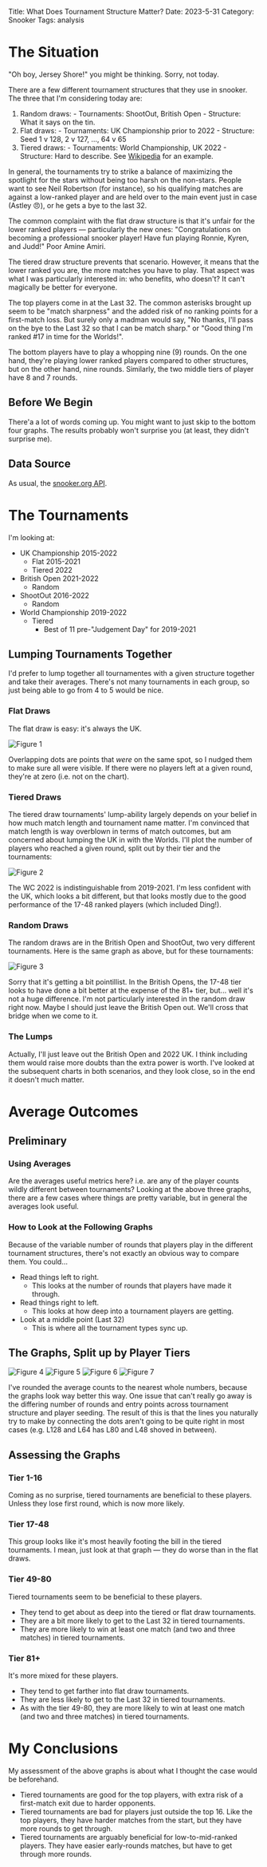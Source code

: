 Title: What Does Tournament Structure Matter?
Date: 2023-5-31
Category: Snooker
Tags: analysis

# The Situation
"Oh boy, Jersey Shore!" you might be thinking. Sorry, not today.

There are a few different tournament structures that they use in snooker. The three that I'm considering today are:

  1. Random draws:
    - Tournaments: ShootOut, British Open
    - Structure: What it says on the tin.
  2. Flat draws:
    - Tournaments: UK Championship prior to 2022
    - Structure: Seed 1 v 128, 2 v 127, ..., 64 v 65
  3. Tiered draws:
    - Tournaments: World Championship, UK 2022
    - Structure: Hard to describe. See [Wikipedia](https://en.wikipedia.org/wiki/2023_World_Snooker_Championship) for an example.

In general, the tournaments try to strike a balance of maximizing the spotlight for the stars without being too harsh on the non-stars. People want to see Neil Robertson (for instance), so his qualifying matches are against a low-ranked player and are held over to the main event just in case (Astley 😠), or he gets a bye to the last 32.

The common complaint with the flat draw structure is that it's unfair for the lower ranked players — particularly the new ones: "Congratulations on becoming a professional snooker player! Have fun playing Ronnie, Kyren, and Judd!" Poor Amine Amiri.

The tiered draw structure prevents that scenario. However, it means that the lower ranked you are, the more matches you have to play. That aspect was what I was particularly interested in: who benefits, who doesn't? It can't magically be better for everyone. 

The top players come in at the Last 32. The common asterisks brought up seem to be "match sharpness" and the added risk of no ranking points for a first-match loss. But surely only a madman would say, "No thanks, I'll pass on the bye to the Last 32 so that I can be match sharp." or "Good thing I'm ranked #17 in time for the Worlds!".

The bottom players have to play a whopping nine (9) rounds. On the one hand, they're playing lower ranked players compared to other structures, but on the other hand, nine rounds. Similarly, the two middle tiers of player have 8 and 7 rounds.

## Before We Begin
There'a a lot of words coming up. You might want to just skip to the bottom four graphs. The results probably won't surprise you (at least, they didn't surprise me).

## Data Source
As usual, the [snooker.org API](https://api.snooker.org/).

# The Tournaments
I'm looking at:

  - UK Championship 2015-2022
    - Flat 2015-2021
    - Tiered 2022
  - British Open 2021-2022
    - Random
  - ShootOut 2016-2022
    - Random
  - World Championship 2019-2022
    - Tiered
      - Best of 11 pre-"Judgement Day" for 2019-2021
## Lumping Tournaments Together
I'd prefer to lump together all tournamentes with a given structure together and take their averages. There's not many tournaments in each group, so just being able to go from 4 to 5 would be nice.

### Flat Draws
The flat draw is easy: it's always the UK. 

![Figure 1]({static}/images/snooker/tournament_structure/flat_tournaments.png)

Overlapping dots are points that *were* on the same spot, so I nudged them to make sure all were visible. If there were no players left at a given round, they're at zero (i.e. not on the chart).

### Tiered Draws
The tiered draw tournaments' lump-ability largely depends on your belief in how much match length and tournament name matter. I'm convinced that match length is way overblown in terms of match outcomes, but am concerned about lumping the UK in with the Worlds. I'll plot the number of players who reached a given round, split out by their tier and the tournaments:

![Figure 2]({static}/images/snooker/tournament_structure/tiered_tournaments.png)

The WC 2022 is indistinguishable from 2019-2021. I'm less confident with the UK, which looks a bit different, but that looks mostly due to the good performance of the 17-48 ranked players (which included Ding!).

### Random Draws
The random draws are in the British Open and ShootOut, two very different tournaments. Here is the same graph as above, but for these tournaments:

![Figure 3]({static}/images/snooker/tournament_structure/random_tournaments.png)

Sorry that it's getting a bit pointillist. In the British Opens, the 17-48 tier looks to have done a bit better at the expense of the 81+ tier, but... well it's not a huge difference. I'm not particularly interested in the random draw right now. Maybe I should just leave the British Open out. We'll cross that bridge when we come to it.

### The Lumps
Actually, I'll just leave out the British Open and 2022 UK. I think including them would raise more doubts than the extra power is worth. I've looked at the subsequent charts in both scenarios, and they look close, so in the end it doesn't much matter.

# Average Outcomes
## Preliminary
### Using Averages
Are the averages useful metrics here? i.e. are any of the player counts wildly different between tournaments? Looking at the above three graphs, there are a few cases where things are pretty variable, but in general the averages look useful.
### How to Look at the Following Graphs
Because of the variable number of rounds that players play in the different tournament structures, there's not exactly an obvious way to compare them. You could...
  
  - Read things left to right.
    - This looks at the number of rounds that players have made it through.
  - Read things right to left.
    - This looks at how deep into a tournament players are getting.
  - Look at a middle point (Last 32)
    - This is where all the tournament types sync up.

## The Graphs, Split up by Player Tiers

![Figure 4]({static}/images/snooker/tournament_structure/avg_1-16.png)
![Figure 5]({static}/images/snooker/tournament_structure/avg_17-48.png)
![Figure 6]({static}/images/snooker/tournament_structure/avg_49-80.png)
![Figure 7]({static}/images/snooker/tournament_structure/avg_81plus.png)

I've rounded the average counts to the nearest whole numbers, because the graphs look way better this way. One issue that can't really go away is the differing number of rounds and entry points across tournament structure and player seeding. The result of this is that the lines you naturally try to make by connecting the dots aren't going to be quite right in most cases (e.g. L128 and L64 has L80 and L48 shoved in between).

## Assessing the Graphs
### Tier 1-16
Coming as no surprise, tiered tournaments are beneficial to these players. Unless they lose first round, which is now more likely.

### Tier 17-48
This group looks like it's most heavily footing the bill in the tiered tournaments. I mean, just look at that graph — they do worse than in the flat draws.

### Tier 49-80
Tiered tournaments seem to be beneficial to these players.
  
  - They tend to get about as deep into the tiered or flat draw tournaments.
  - They are a bit more likely to get to the Last 32 in tiered tournaments.
  - They are more likely to win at least one match (and two and three matches) in tiered tournaments.

### Tier 81+
It's more mixed for these players.

  - They tend to get farther into flat draw tournaments.
  - They are less likely to get to the Last 32 in tiered tournaments.
  - As with the tier 49-80, they are more likely to win at least one match (and two and three matches) in tiered tournaments.

# My Conclusions
My assessment of the above graphs is about what I thought the case would be beforehand.

  - Tiered tournaments are good for the top players, with extra risk of a first-match exit due to harder opponents.
  - Tiered tournaments are bad for players just outside the top 16. Like the top players, they have harder matches from the start, but they have more rounds to get through.
  - Tiered tournaments are arguably beneficial for low-to-mid-ranked players. They have easier early-rounds matches, but have to get through more rounds.
<!-- So how do these three tournament structures' average outcomes look?

![Figure 3]({static}/images/snooker/tournament_structure/avg_outcomes.png)

Firstly, this image appears too small (at least on my screen). You can get the full-sized image by right clicking on it and clicking on "Open Image in New Tab". -->